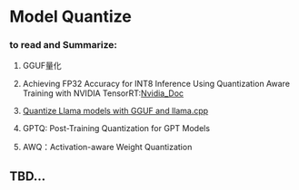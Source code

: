 # Model Quantize 

### to read and Summarize:

1. GGUF量化
2. Achieving FP32 Accuracy for INT8 Inference Using Quantization Aware Training with NVIDIA TensorRT:[Nvidia_Doc](https://developer.nvidia.com/blog/achieving-fp32-accuracy-for-int8-inference-using-quantization-aware-training-with-tensorrt/)

3. [Quantize Llama models with GGUF and llama.cpp](https://towardsdatascience.com/quantize-llama-models-with-ggml-and-llama-cpp-3612dfbcc172)
4. GPTQ: Post-Training Quantization for GPT Models
5. AWQ：Activation-aware Weight Quantization


## TBD...